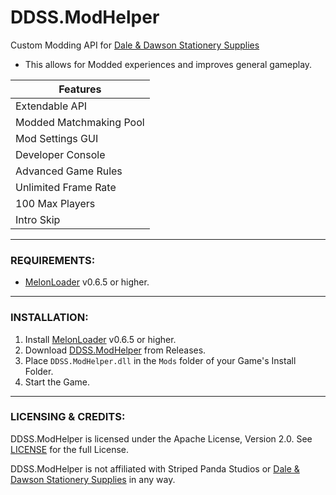 # DDSS.ModHelper
Custom Modding API for [Dale & Dawson Stationery Supplies](https://store.steampowered.com/app/2920570/Dale__Dawson_Stationery_Supplies/)

- This allows for Modded experiences and improves general gameplay.

| Features |
| - |
| Extendable API |
| Modded Matchmaking Pool |
| Mod Settings GUI |
| Developer Console |
| Advanced Game Rules |
| Unlimited Frame Rate |
| 100 Max Players |
| Intro Skip |

---

### REQUIREMENTS:

- [MelonLoader](https://github.com/LavaGang/MelonLoader/releases) v0.6.5 or higher.

---

### INSTALLATION:

1) Install [MelonLoader](https://github.com/LavaGang/MelonLoader/releases) v0.6.5 or higher.
2) Download [DDSS.ModHelper](https://github.com/HerpDerpinstine/DDSS.ModHelper/releases) from Releases.
3) Place ``DDSS.ModHelper.dll`` in the ``Mods`` folder of your Game's Install Folder.
4) Start the Game.

---

### LICENSING & CREDITS:

DDSS.ModHelper is licensed under the Apache License, Version 2.0. See [LICENSE](https://github.com/HerpDerpinstine/DDSS.ModHelper/blob/main/LICENSE.md) for the full License.

DDSS.ModHelper is not affiliated with Striped Panda Studios or [Dale & Dawson Stationery Supplies](https://store.steampowered.com/app/2920570/Dale__Dawson_Stationery_Supplies/) in any way.
